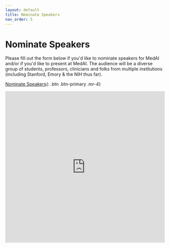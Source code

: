 ```yaml
---
layout: default
title: Nominate Speakers
nav_order: 5
---
```


# Nominate Speakers

Please fill out the form below if you'd like to nominate speakers for MedAI and/or if you'd like to present at MedAI. The audience will be a diverse group of students, professors, clinicians and folks from multiple institutions (including Stanford, Emory & the NIH thus far).

[Nominate Speakers](https://forms.office.com/Pages/ResponsePage.aspx?id=DQSIkWdsW0yxEjajBLZtrQAAAAAAAAAAAANAApQ6ijxUQ1ZDSjA4U1o4UERGUkU2VlVVM0RQUDlETC4u){: .btn .btn-primary .mr-4}
<!-- [Nominate Papers](https://forms.gle/z5TbBoYFE9Tvfiyp8){: .btn .btn-primary} -->

<iframe width="640px" height="480px" src="https://forms.office.com/Pages/ResponsePage.aspx?id=DQSIkWdsW0yxEjajBLZtrQAAAAAAAAAAAANAApQ6ijxUQ1ZDSjA4U1o4UERGUkU2VlVVM0RQUDlETC4u&embed=true" frameborder="0" marginwidth="0" marginheight="0" style="border: none; max-width:100%; max-height:100vh" allowfullscreen webkitallowfullscreen mozallowfullscreen msallowfullscreen> </iframe>